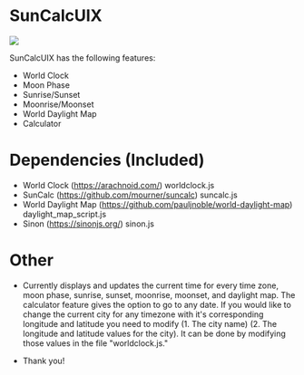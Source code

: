 # SunCalcUIX

<img src="https://i.imgur.com/NPJjpVG.png">

SunCalcUIX has the following features:

* World Clock
* Moon Phase
* Sunrise/Sunset 
* Moonrise/Moonset
* World Daylight Map
* Calculator

# Dependencies (Included)

* World Clock (https://arachnoid.com/) worldclock.js
* SunCalc (https://github.com/mourner/suncalc) suncalc.js
* World Daylight Map (https://github.com/pauljnoble/world-daylight-map) daylight_map_script.js
* Sinon (https://sinonjs.org/) sinon.js

# Other
* Currently displays and updates the current time for every time zone, moon phase, sunrise, sunset, moonrise, moonset, and daylight map. The calculator feature gives the option to go to any date. If you would like to change the current city for any timezone with it's corresponding longitude and latitude you need to modify (1. The city name) (2. The longitude and latitude values for the city). It can be done by modifying those values in the file "worldclock.js." 

* Thank you! 






